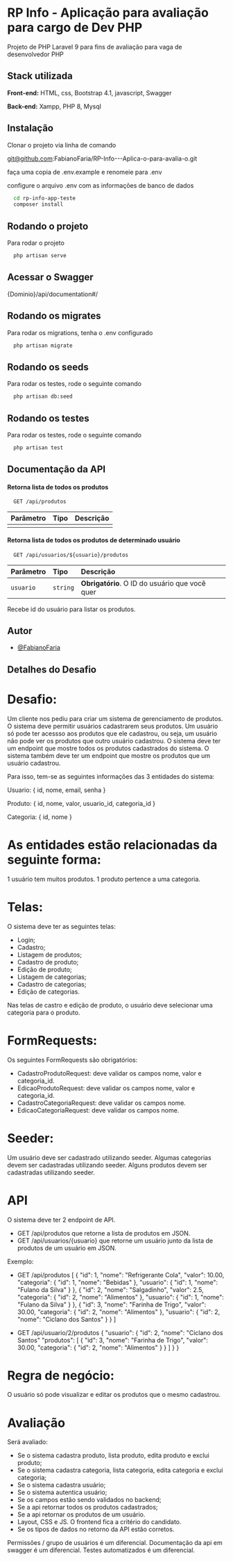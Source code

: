 # RP Info - Aplicação para avaliação para cargo de Dev PHP

Projeto de PHP Laravel 9 para fins de avaliação para vaga de desenvolvedor PHP

## Stack utilizada

**Front-end:** HTML, css, Bootstrap 4.1, javascript, Swagger

**Back-end:** Xampp, PHP 8, Mysql

## Instalação

Clonar o projeto via linha de comando

git@github.com:FabianoFaria/RP-Info---Aplica-o-para-avalia-o.git

faça uma copia de .env.example e renomeie para .env

configure o arquivo .env com as informações de banco de dados

```bash
  cd rp-info-app-teste
  composer install

```

## Rodando o projeto

Para rodar o projeto

```bash
  php artisan serve
```
## Acessar o Swagger

{Dominio}/api/documentation#/


## Rodando os migrates

Para rodar os migrations, tenha o .env configurado

```bash
  php artisan migrate
```

## Rodando os seeds

Para rodar os testes, rode o seguinte comando

```bash
  php artisan db:seed
```

## Rodando os testes

Para rodar os testes, rode o seguinte comando

```bash
  php artisan test
```

## Documentação da API

#### Retorna lista de todos os produtos

```http
  GET /api/produtos
```

| Parâmetro   | Tipo       | Descrição                           |
| :---------- | :--------- | :---------------------------------- |
|             |            |                                     |

#### Retorna lista de todos os produtos de determinado usuário

```http
  GET /api/usuarios/${usuario}/produtos
```

| Parâmetro   | Tipo       | Descrição                                   |
| :---------- | :--------- | :------------------------------------------ |
| `usuario`      | `string` | **Obrigatório**. O ID do usuário que você quer |

Recebe id do usuário para listar os produtos.


## Autor

- [@FabianoFaria](https://github.com/FabianoFaria)

 
## Detalhes do Desafio

# Desafio:
Um cliente nos pediu para criar um sistema de gerenciamento de produtos. O sistema deve permitir usuários
cadastrarem seus produtos. Um usuário só pode ter acessso aos produtos que ele cadastrou, ou seja,
um usuário não pode ver os produtos que outro usuário cadastrou. O sistema deve ter um endpoint
que mostre todos os produtos cadastrados do sistema. O sistema também deve ter um endpoint
que mostre os produtos que um usuário cadastrou.

Para isso, tem-se as seguintes informações das 3 entidades do sistema:

Usuario: {
    id,
    nome,
    email,
    senha
}

Produto: {
    id,
    nome,
    valor,
    usuario_id,
    categoria_id 
}

Categoria: {
    id,
    nome
}

# As entidades estão relacionadas da seguinte forma:
1 usuário tem muitos produtos.
1 produto pertence a uma categoria.

# Telas:
O sistema deve ter as seguintes telas:

- Login;
- Cadastro;
- Listagem de produtos;
- Cadastro de produto;
- Edição de produto;
- Listagem de categorias;
- Cadastro de categorias;
- Edição de categorias.

Nas telas de castro e edição de produto, o usuário deve selecionar uma categoria para o produto.

# FormRequests:
Os seguintes FormRequests são obrigatórios:

- CadastroProdutoRequest: deve validar os campos nome, valor e categoria_id.
- EdicaoProdutoRequest: deve validar os campos nome, valor e categoria_id.
- CadastroCategoriaRequest: deve validar os campos nome.
- EdicaoCategoriaRequest: deve validar os campos nome.

# Seeder:
Um usuário deve ser cadastrado utilizando seeder.
Algumas categorias devem ser cadastradas utilizando seeder.
Alguns produtos devem ser cadastradas utilizando seeder.

# API
O sistema deve ter 2 endpoint de API.
- GET /api/produtos  que retorne a lista de produtos em JSON.
- GET /api/usuarios/{usuario}  que retorne um usuário junto da lista de produtos de um usuário em JSON.

Exemplo:
- GET /api/produtos
[
    {
        "id": 1,
        "nome": "Refrigerante Cola",
        "valor": 10.00,
        "categoria": {
            "id": 1,
            "nome": "Bebidas"
        },
        "usuario": {
            "id": 1,
            "nome": "Fulano da Silva"
        }
    },
    {
        "id": 2,
        "nome": "Salgadinho",
        "valor": 2.5,
        "categoria": {
            "id": 2,
            "nome": "Alimentos"
        },
        "usuario": {
            "id": 1,
            "nome": "Fulano da Silva"
        }
    },
    {
        "id": 3,
        "nome": "Farinha de Trigo",
        "valor": 30.00,
        "categoria": {
            "id": 2,
            "nome": "Alimentos"
        },
        "usuario": {
            "id": 2,
            "nome": "Ciclano dos Santos"
        }
    }
]

- GET /api/usuario/2/produtos
{
    "usuario": {
        "id": 2,
        "nome": "Ciclano dos Santos"
        "produtos": [
            {
                "id": 3,
                "nome": "Farinha de Trigo",
                "valor": 30.00,
                "categoria": {
                    "id": 2,
                    "nome": "Alimentos"
                }
            }
        ]
    }
}

# Regra de negócio:
O usuário só pode visualizar e editar os produtos que o mesmo cadastrou.

# Avaliação
Será avaliado:
- Se o sistema cadastra produto, lista produto, edita produto e exclui produto;
- Se o sistema cadastra categoria, lista categoria, edita categoria e exclui categoria;
- Se o sistema cadastra usuário;
- Se o sistema autentica usuário;
- Se os campos estão sendo validados no backend;
- Se a api retornar todos os produtos cadastrados;
- Se a api retornar os produtos de um usuário.
- Layout, CSS e JS. O frontend fica a critério do candidato.
- Se os tipos de dados no retorno da API estão corretos.

Permissões / grupo de usuários é um diferencial.
Documentação da api em swagger é um diferencial.
Testes automatizados é um diferencial.
